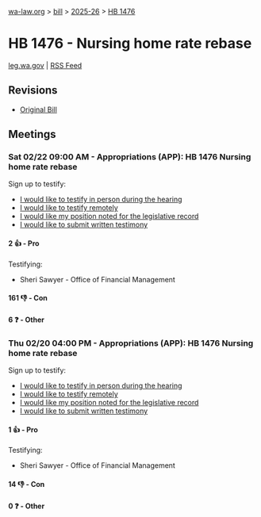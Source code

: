 [wa-law.org](/) > [bill](/bill/) > [2025-26](/bill/2025-26/) > [HB 1476](/bill/2025-26/hb/1476/)

# HB 1476 - Nursing home rate rebase
[leg.wa.gov](https://app.leg.wa.gov/billsummary?BillNumber=1476&Year=2025&Initiative=false) | [RSS Feed](./rss.xml)

## Revisions
* [Original Bill](1/)

## Meetings
### Sat 02/22 09:00 AM - Appropriations (APP): HB 1476 Nursing home rate rebase
Sign up to testify:
* [I would like to testify in person during the hearing](https://app.leg.wa.gov/csi/Testifier/Add?chamber=House&mId=32886&aId=164752&caId=26042&tId=1)
* [I would like to testify remotely](https://app.leg.wa.gov/csi/Testifier/Add?chamber=House&mId=32886&aId=164752&caId=26042&tId=2)
* [I would like my position noted for the legislative record](https://app.leg.wa.gov/csi/Testifier/Add?chamber=House&mId=32886&aId=164752&caId=26042&tId=3)
* [I would like to submit written testimony](https://app.leg.wa.gov/csi/Testifier/Add?chamber=House&mId=32886&aId=164752&caId=26042&tId=4)

#### 2 👍 - Pro
Testifying:
* Sheri Sawyer - Office of Financial Management

#### 161 👎 - Con

#### 6 ❓ - Other

### Thu 02/20 04:00 PM - Appropriations (APP): HB 1476 Nursing home rate rebase
Sign up to testify:
* [I would like to testify in person during the hearing](https://app.leg.wa.gov/csi/Testifier/Add?chamber=House&mId=32860&aId=164197&caId=25914&tId=1)
* [I would like to testify remotely](https://app.leg.wa.gov/csi/Testifier/Add?chamber=House&mId=32860&aId=164197&caId=25914&tId=2)
* [I would like my position noted for the legislative record](https://app.leg.wa.gov/csi/Testifier/Add?chamber=House&mId=32860&aId=164197&caId=25914&tId=3)
* [I would like to submit written testimony](https://app.leg.wa.gov/csi/Testifier/Add?chamber=House&mId=32860&aId=164197&caId=25914&tId=4)

#### 1 👍 - Pro
Testifying:
* Sheri Sawyer - Office of Financial Management

#### 14 👎 - Con

#### 0 ❓ - Other
